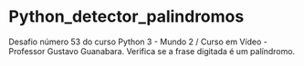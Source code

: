 # Python_detector_palindromos
Desafio número 53 do curso Python 3 - Mundo 2 / Curso em Vídeo - Professor Gustavo Guanabara.
Verifica se a frase digitada é um palíndromo.
